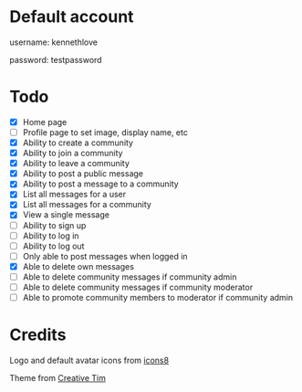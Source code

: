 # Default account

username: kennethlove

password: testpassword

# Todo

- [x] Home page
- [ ] Profile page to set image, display name, etc
- [x] Ability to create a community
- [x] Ability to join a community
- [x] Ability to leave a community
- [x] Ability to post a public message
- [x] Ability to post a message to a community
- [x] List all messages for a user
- [x] List all messages for a community
- [x] View a single message
- [ ] Ability to sign up
- [ ] Ability to log in
- [ ] Ability to log out
- [ ] Only able to post messages when logged in
- [x] Able to delete own messages
- [ ] Able to delete community messages if community admin
- [ ] Able to delete community messages if community moderator
- [ ] Able to promote community members to moderator if community admin

# Credits

Logo and default avatar icons from [icons8](https://icons8.com/web-app/category/all/Messaging)

Theme from [Creative Tim](http://www.creative-tim.com/product/paper-kit)

